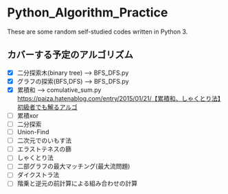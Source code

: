# Python_Algorithm_Practice
These are some random self-studied codes written in Python 3.

## カバーする予定のアルゴリズム
- [x] 二分探索木(binary tree)   -->   BFS_DFS.py
- [x] グラフの探索(BFS,DFS)      -->   BFS_DFS.py
- [x] 累積和       -->  comulative_sum.py  https://paiza.hatenablog.com/entry/2015/01/21/【累積和、しゃくとり法】初級者でも解るアルゴ
- [ ] 累積xor
- [ ] 二分探索
- [ ] Union-Find
- [ ] 二次元でのいもす法
- [ ] エラストテネスの篩
- [ ] しゃくとり法
- [ ] 二部グラフの最大マッチング(最大流問題)
- [ ] ダイクストラ法
- [ ] 階乗と逆元の前計算による組み合わせの計算
